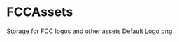 FCCAssets
=========

Storage for FCC  logos and other assets
[Default Logo  png](https://github.com/FreeCodeCamp/FCCAssets/blob/master/Logos%20and%20Covers/logo4.0.png)

